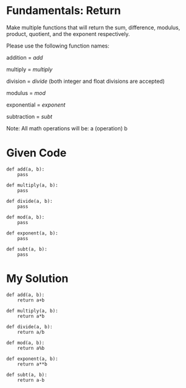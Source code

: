 # Fundamentals: Return

Make multiple functions that will return the sum, difference, modulus, product, quotient, and the exponent respectively.

Please use the following function names:

addition = *add*

multiply = *multiply*

division = *divide* (both integer and float divisions are accepted)

modulus = *mod*

exponential = *exponent*

subtraction = *subt*

Note: All math operations will be: a (operation) b

# Given Code

```{python}
def add(a, b):
    pass

def multiply(a, b):
    pass

def divide(a, b):
    pass

def mod(a, b):
    pass

def exponent(a, b):
    pass

def subt(a, b):
    pass
```

# My Solution

```{python}
def add(a, b):
    return a+b

def multiply(a, b):
    return a*b

def divide(a, b):
    return a/b

def mod(a, b):
    return a%b

def exponent(a, b):
    return a**b

def subt(a, b):
    return a-b
```
